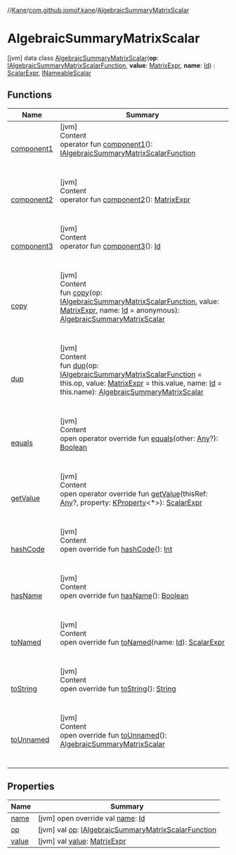 //[Kane](../../index.md)/[com.github.jomof.kane](../index.md)/[AlgebraicSummaryMatrixScalar](index.md)



# AlgebraicSummaryMatrixScalar  
 [jvm] data class [AlgebraicSummaryMatrixScalar](index.md)(**op**: [IAlgebraicSummaryMatrixScalarFunction](../-i-algebraic-summary-matrix-scalar-function/index.md), **value**: [MatrixExpr](../-matrix-expr/index.md), **name**: [Id](../../com.github.jomof.kane.impl/index.md#%5Bcom.github.jomof.kane.impl%2FId%2F%2F%2FPointingToDeclaration%2F%5D%2FClasslikes%2F-355281819)) : [ScalarExpr](../-scalar-expr/index.md), [INameableScalar](../-i-nameable-scalar/index.md)   


## Functions  
  
|  Name|  Summary| 
|---|---|
| <a name="com.github.jomof.kane/AlgebraicSummaryMatrixScalar/component1/#/PointingToDeclaration/"></a>[component1](component1.md)| <a name="com.github.jomof.kane/AlgebraicSummaryMatrixScalar/component1/#/PointingToDeclaration/"></a>[jvm]  <br>Content  <br>operator fun [component1](component1.md)(): [IAlgebraicSummaryMatrixScalarFunction](../-i-algebraic-summary-matrix-scalar-function/index.md)  <br><br><br>
| <a name="com.github.jomof.kane/AlgebraicSummaryMatrixScalar/component2/#/PointingToDeclaration/"></a>[component2](component2.md)| <a name="com.github.jomof.kane/AlgebraicSummaryMatrixScalar/component2/#/PointingToDeclaration/"></a>[jvm]  <br>Content  <br>operator fun [component2](component2.md)(): [MatrixExpr](../-matrix-expr/index.md)  <br><br><br>
| <a name="com.github.jomof.kane/AlgebraicSummaryMatrixScalar/component3/#/PointingToDeclaration/"></a>[component3](component3.md)| <a name="com.github.jomof.kane/AlgebraicSummaryMatrixScalar/component3/#/PointingToDeclaration/"></a>[jvm]  <br>Content  <br>operator fun [component3](component3.md)(): [Id](../../com.github.jomof.kane.impl/index.md#%5Bcom.github.jomof.kane.impl%2FId%2F%2F%2FPointingToDeclaration%2F%5D%2FClasslikes%2F-355281819)  <br><br><br>
| <a name="com.github.jomof.kane/AlgebraicSummaryMatrixScalar/copy/#com.github.jomof.kane.IAlgebraicSummaryMatrixScalarFunction#com.github.jomof.kane.MatrixExpr#kotlin.Any/PointingToDeclaration/"></a>[copy](copy.md)| <a name="com.github.jomof.kane/AlgebraicSummaryMatrixScalar/copy/#com.github.jomof.kane.IAlgebraicSummaryMatrixScalarFunction#com.github.jomof.kane.MatrixExpr#kotlin.Any/PointingToDeclaration/"></a>[jvm]  <br>Content  <br>fun [copy](copy.md)(op: [IAlgebraicSummaryMatrixScalarFunction](../-i-algebraic-summary-matrix-scalar-function/index.md), value: [MatrixExpr](../-matrix-expr/index.md), name: [Id](../../com.github.jomof.kane.impl/index.md#%5Bcom.github.jomof.kane.impl%2FId%2F%2F%2FPointingToDeclaration%2F%5D%2FClasslikes%2F-355281819) = anonymous): [AlgebraicSummaryMatrixScalar](index.md)  <br><br><br>
| <a name="com.github.jomof.kane/AlgebraicSummaryMatrixScalar/dup/#com.github.jomof.kane.IAlgebraicSummaryMatrixScalarFunction#com.github.jomof.kane.MatrixExpr#kotlin.Any/PointingToDeclaration/"></a>[dup](dup.md)| <a name="com.github.jomof.kane/AlgebraicSummaryMatrixScalar/dup/#com.github.jomof.kane.IAlgebraicSummaryMatrixScalarFunction#com.github.jomof.kane.MatrixExpr#kotlin.Any/PointingToDeclaration/"></a>[jvm]  <br>Content  <br>fun [dup](dup.md)(op: [IAlgebraicSummaryMatrixScalarFunction](../-i-algebraic-summary-matrix-scalar-function/index.md) = this.op, value: [MatrixExpr](../-matrix-expr/index.md) = this.value, name: [Id](../../com.github.jomof.kane.impl/index.md#%5Bcom.github.jomof.kane.impl%2FId%2F%2F%2FPointingToDeclaration%2F%5D%2FClasslikes%2F-355281819) = this.name): [AlgebraicSummaryMatrixScalar](index.md)  <br><br><br>
| <a name="kotlin/Any/equals/#kotlin.Any?/PointingToDeclaration/"></a>[equals](../../com.github.jomof.kane.impl.visitor/-difference-visitor/index.md#%5Bkotlin%2FAny%2Fequals%2F%23kotlin.Any%3F%2FPointingToDeclaration%2F%5D%2FFunctions%2F-355281819)| <a name="kotlin/Any/equals/#kotlin.Any?/PointingToDeclaration/"></a>[jvm]  <br>Content  <br>open operator override fun [equals](../../com.github.jomof.kane.impl.visitor/-difference-visitor/index.md#%5Bkotlin%2FAny%2Fequals%2F%23kotlin.Any%3F%2FPointingToDeclaration%2F%5D%2FFunctions%2F-355281819)(other: [Any](https://kotlinlang.org/api/latest/jvm/stdlib/kotlin/-any/index.html)?): [Boolean](https://kotlinlang.org/api/latest/jvm/stdlib/kotlin/-boolean/index.html)  <br><br><br>
| <a name="com.github.jomof.kane/AlgebraicSummaryMatrixScalar/getValue/#kotlin.Any?#kotlin.reflect.KProperty[*]/PointingToDeclaration/"></a>[getValue](get-value.md)| <a name="com.github.jomof.kane/AlgebraicSummaryMatrixScalar/getValue/#kotlin.Any?#kotlin.reflect.KProperty[*]/PointingToDeclaration/"></a>[jvm]  <br>Content  <br>open operator override fun [getValue](get-value.md)(thisRef: [Any](https://kotlinlang.org/api/latest/jvm/stdlib/kotlin/-any/index.html)?, property: [KProperty](https://kotlinlang.org/api/latest/jvm/stdlib/kotlin.reflect/-k-property/index.html)<*>): [ScalarExpr](../-scalar-expr/index.md)  <br><br><br>
| <a name="kotlin/Any/hashCode/#/PointingToDeclaration/"></a>[hashCode](../../com.github.jomof.kane.impl.visitor/-difference-visitor/index.md#%5Bkotlin%2FAny%2FhashCode%2F%23%2FPointingToDeclaration%2F%5D%2FFunctions%2F-355281819)| <a name="kotlin/Any/hashCode/#/PointingToDeclaration/"></a>[jvm]  <br>Content  <br>open override fun [hashCode](../../com.github.jomof.kane.impl.visitor/-difference-visitor/index.md#%5Bkotlin%2FAny%2FhashCode%2F%23%2FPointingToDeclaration%2F%5D%2FFunctions%2F-355281819)(): [Int](https://kotlinlang.org/api/latest/jvm/stdlib/kotlin/-int/index.html)  <br><br><br>
| <a name="com.github.jomof.kane/AlgebraicSummaryMatrixScalar/hasName/#/PointingToDeclaration/"></a>[hasName](has-name.md)| <a name="com.github.jomof.kane/AlgebraicSummaryMatrixScalar/hasName/#/PointingToDeclaration/"></a>[jvm]  <br>Content  <br>open override fun [hasName](has-name.md)(): [Boolean](https://kotlinlang.org/api/latest/jvm/stdlib/kotlin/-boolean/index.html)  <br><br><br>
| <a name="com.github.jomof.kane/AlgebraicSummaryMatrixScalar/toNamed/#kotlin.Any/PointingToDeclaration/"></a>[toNamed](to-named.md)| <a name="com.github.jomof.kane/AlgebraicSummaryMatrixScalar/toNamed/#kotlin.Any/PointingToDeclaration/"></a>[jvm]  <br>Content  <br>open override fun [toNamed](to-named.md)(name: [Id](../../com.github.jomof.kane.impl/index.md#%5Bcom.github.jomof.kane.impl%2FId%2F%2F%2FPointingToDeclaration%2F%5D%2FClasslikes%2F-355281819)): [ScalarExpr](../-scalar-expr/index.md)  <br><br><br>
| <a name="com.github.jomof.kane/AlgebraicSummaryMatrixScalar/toString/#/PointingToDeclaration/"></a>[toString](to-string.md)| <a name="com.github.jomof.kane/AlgebraicSummaryMatrixScalar/toString/#/PointingToDeclaration/"></a>[jvm]  <br>Content  <br>open override fun [toString](to-string.md)(): [String](https://kotlinlang.org/api/latest/jvm/stdlib/kotlin/-string/index.html)  <br><br><br>
| <a name="com.github.jomof.kane/AlgebraicSummaryMatrixScalar/toUnnamed/#/PointingToDeclaration/"></a>[toUnnamed](to-unnamed.md)| <a name="com.github.jomof.kane/AlgebraicSummaryMatrixScalar/toUnnamed/#/PointingToDeclaration/"></a>[jvm]  <br>Content  <br>open override fun [toUnnamed](to-unnamed.md)(): [AlgebraicSummaryMatrixScalar](index.md)  <br><br><br>


## Properties  
  
|  Name|  Summary| 
|---|---|
| <a name="com.github.jomof.kane/AlgebraicSummaryMatrixScalar/name/#/PointingToDeclaration/"></a>[name](name.md)| <a name="com.github.jomof.kane/AlgebraicSummaryMatrixScalar/name/#/PointingToDeclaration/"></a> [jvm] open override val [name](name.md): [Id](../../com.github.jomof.kane.impl/index.md#%5Bcom.github.jomof.kane.impl%2FId%2F%2F%2FPointingToDeclaration%2F%5D%2FClasslikes%2F-355281819)   <br>
| <a name="com.github.jomof.kane/AlgebraicSummaryMatrixScalar/op/#/PointingToDeclaration/"></a>[op](op.md)| <a name="com.github.jomof.kane/AlgebraicSummaryMatrixScalar/op/#/PointingToDeclaration/"></a> [jvm] val [op](op.md): [IAlgebraicSummaryMatrixScalarFunction](../-i-algebraic-summary-matrix-scalar-function/index.md)   <br>
| <a name="com.github.jomof.kane/AlgebraicSummaryMatrixScalar/value/#/PointingToDeclaration/"></a>[value](value.md)| <a name="com.github.jomof.kane/AlgebraicSummaryMatrixScalar/value/#/PointingToDeclaration/"></a> [jvm] val [value](value.md): [MatrixExpr](../-matrix-expr/index.md)   <br>

